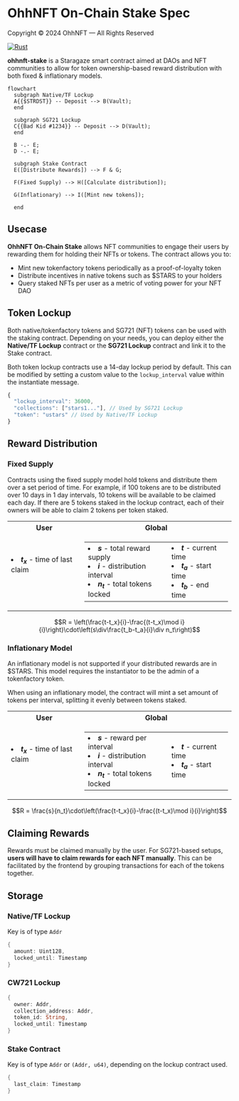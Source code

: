 # OhhNFT On-Chain Stake Spec

Copyright © 2024 OhhNFT — All Rights Reserved

[![Rust](https://github.com/ohhNFT/sg721-stake/actions/workflows/rust.yml/badge.svg)](https://github.com/ohhNFT/sg721-stake/actions/workflows/rust.yml)

**ohhnft-stake** is a Staragaze smart contract aimed at DAOs and NFT communities to allow for token ownership-based reward distribution with both fixed & inflationary models.

```mermaid
flowchart
  subgraph Native/TF Lockup
  A{{$STRDST}} -- Deposit --> B(Vault);
  end

  subgraph SG721 Lockup
  C{{Bad Kid #1234}} -- Deposit --> D(Vault);
  end

  B -.- E;
  D -.- E;

  subgraph Stake Contract
  E([Distribute Rewards]) --> F & G;

  F(Fixed Supply) --> H([Calculate distribution]);

  G(Inflationary) --> I([Mint new tokens]);

  end
```

## Usecase

**OhhNFT On-Chain Stake** allows NFT communities to engage their users by rewarding them for holding their NFTs or tokens. The contract allows you to:

- Mint new tokenfactory tokens periodically as a proof-of-loyalty token
- Distribute incentives in native tokens such as $STARS to your holders
- Query staked NFTs per user as a metric of voting power for your NFT DAO

## Token Lockup

Both native/tokenfactory tokens and SG721 (NFT) tokens can be used with the staking contract. Depending on your needs, you can deploy either the **Native/TF Lockup** contract or the **SG721 Lockup** contract and link it to the Stake contract.

Both token lockup contracts use a 14-day lockup period by default. This can be modified by setting a custom value to the `lockup_interval` value within the instantiate message.

```js
{
  "lockup_interval": 36000,
  "collections": ["stars1..."], // Used by SG721 Lockup
  "token": "ustars" // Used by Native/TF Lockup
}
```

## Reward Distribution

### Fixed Supply

Contracts using the fixed supply model hold tokens and distribute them over a set period of time. For example, if 100 tokens are to be distributed over 10 days in 1 day intervals, 10 tokens will be available to be claimed each day. If there are 5 tokens staked in the lockup contract, each of their owners will be able to claim 2 tokens per token staked.

<table>
  <tr>
    <th>User</th>
    <th>Global</th>
  </tr>
  <tr>
  <td>
    <table>
      <li>
        <b><i>t<sub>x</sub></i></b> - time of last claim
      </li>
    </table>
  </td>
  <td>
    <table>
      <td>
        <li>
          <b><i>s</i></b> - total reward supply
        </li>
        <li>
          <b><i>i</i></b> - distribution interval
        </li>
        <li>
          <b><i>n<sub>t</sub></i></b> - total tokens locked
        </li>
      </td>
      <td>
      <li>
        <b><i>t</i></b> - current time
      </li>
      <li>
        <b><i>t<sub>a</i></b> - start time
      </li>
      <li>
        <b><i>t<sub>b</sub></i></b> - end time
      </li>
    </td>
    </table>
  </td>
  </tr>
</table>

$$R = \left(\frac{t-t_x}{i}-\frac{(t-t_x)\mod i}{i}\right)\cdot\left(s\div\frac{t_b-t_a}{i}\div n_t\right)$$

### Inflationary Model

An inflationary model is not supported if your distributed rewards are in $STARS. This model requires the instantiator to be the admin of a tokenfactory token.

When using an inflationary model, the contract will mint a set amount of tokens per interval, splitting it evenly between tokens staked.

<table>
  <tr>
    <th>User</th>
    <th>Global</th>
  </tr>
  <tr>
  <td>
    <table>
      <li>
        <b><i>t<sub>x</sub></i></b> - time of last claim
      </li>
    </table>
  </td>
  <td>
    <table>
      <td>
        <li>
          <b><i>s</i></b> - reward per interval
        </li>
        <li>
          <b><i>i</i></b> - distribution interval
        </li>
        <li>
          <b><i>n<sub>t</sub></i></b> - total tokens locked
        </li>
      </td>
      <td>
      <li>
        <b><i>t</i></b> - current time
      </li>
      <li>
        <b><i>t<sub>a</i></b> - start time
      </li>
    </td>
    </table>
  </td>
  </tr>
</table>

$$R = \frac{s}{n_t}\cdot\left(\frac{t-t_x}{i}-\frac{(t-t_x)\mod i}{i}\right)$$

## Claiming Rewards

Rewards must be claimed manually by the user. For SG721-based setups, **users will have to claim rewards for each NFT manually**. This can be facilitated by the frontend by grouping transactions for each of the tokens together.

## Storage

### Native/TF Lockup

Key is of type `Addr`

```rust
{
  amount: Uint128,
  locked_until: Timestamp
}
```

### CW721 Lockup

```rust
{
  owner: Addr,
  collection_address: Addr,
  token_id: String,
  locked_until: Timestamp
}
```

### Stake Contract

Key is of type `Addr` or `(Addr, u64)`, depending on the lockup contract used.

```rust
{
  last_claim: Timestamp
}
```
